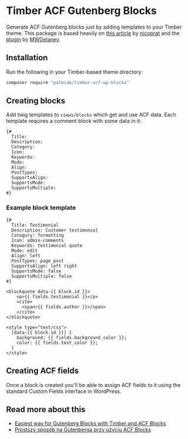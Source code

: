 # Timber ACF Gutenberg Blocks
Generate ACF Gutenberg blocks just by adding templates to your Timber theme. This package is based heavily on [this article](https://medium.com/nicooprat/acf-blocks-avec-gutenberg-et-sage-d8c20dab6270) by [nicoprat](https://github.com/nicooprat) and the [plugin](https://github.com/MWDelaney/sage-acf-wp-blocks) by [MWDelaney](https://github.com/MWDelaney).

## Installation
Run the following in your Timber-based theme directory:
```sh
composer require "palmiak/timber-acf-wp-blocks"
```

## Creating blocks
Add twig templates to `views/blocks` which get and use ACF data. Each template requires a comment block with some data in it:
```twig
{#
  Title:
  Description:
  Category:
  Icon:
  Keywords:
  Mode:
  Align:
  PostTypes:
  SupportsAlign:
  SupportsMode:
  SupportsMultiple:
#}
```

### Example block template

```twig
{#
  Title: Testimonial
  Description: Customer testimonial
  Category: formatting
  Icon: admin-comments
  Keywords: testimonial quote
  Mode: edit
  Align: left
  PostTypes: page post
  SupportsAlign: left right
  SupportsMode: false
  SupportsMultiple: false
#}

<blockquote data-{{ block.id }}>
    <p>{{ fields.testimonial }}</p>
    <cite>
      <span>{{ fields.author }}</span>
    </cite>
</blockquote>

<style type="text/css">
  [data-{{ block.id }}] {
    background: {{ fields.background_color }};
    color: {{ fields.text_color }};
  }
</style>
```

## Creating ACF fields
Once a block is created you'll be able to assign ACF fields to it using the standard Custom Fields interface in WordPress.

## Read more about this
- [Easiest way for Gutenberg Blocks with Timber and ACF Blocks](https://medium.com/@maciejpalmowski/easiest-way-for-gutenberg-block-with-timber-and-acf-blocks-29cbe2fda096) 
- [Prostszy sposób na Gutenberga przy użyciu ACF Blocks](https://pandify.pl/2019/06/prostszy-sposob-na-gutenberga-przy-uzyciu-acf-blocks/)
